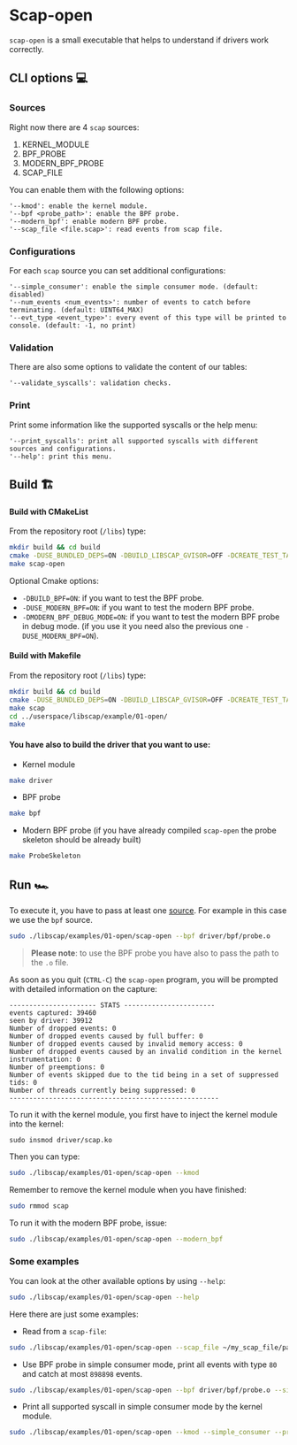# Scap-open 

`scap-open` is a small executable that helps to understand if drivers work correctly.

## CLI options 💻

### Sources

Right now there are 4 `scap` sources:

1. KERNEL_MODULE
2. BPF_PROBE
3. MODERN_BPF_PROBE
4. SCAP_FILE

You can enable them with the following options:

```
'--kmod': enable the kernel module.
'--bpf <probe_path>': enable the BPF probe.
'--modern_bpf': enable modern BPF probe.
'--scap_file <file.scap>': read events from scap file.
```

### Configurations

For each `scap` source you can set additional configurations:

```
'--simple_consumer': enable the simple consumer mode. (default: disabled)
'--num_events <num_events>': number of events to catch before terminating. (default: UINT64_MAX)
'--evt_type <event_type>': every event of this type will be printed to console. (default: -1, no print)
```

### Validation

There are also some options to validate the content of our tables:

```
'--validate_syscalls': validation checks.
```

### Print

Print some information like the supported syscalls or the help menu:

```
'--print_syscalls': print all supported syscalls with different sources and configurations.
'--help': print this menu.
```

## Build 🏗️

#### Build with CMakeList

From the repository root (`/libs`) type:

```bash
mkdir build && cd build
cmake -DUSE_BUNDLED_DEPS=ON -DBUILD_LIBSCAP_GVISOR=OFF -DCREATE_TEST_TARGETS=OFF ..
make scap-open
```

Optional Cmake options:

* `-DBUILD_BPF=ON`: if you want to test the BPF probe.
* `-DUSE_MODERN_BPF=ON`: if you want to test the modern BPF probe.
* `-DMODERN_BPF_DEBUG_MODE=ON`: if you want to test the modern BPF probe in debug mode. (if you use it you need also the previous one `-DUSE_MODERN_BPF=ON`).

#### Build with Makefile

From the repository root (`/libs`) type:

```bash
mkdir build && cd build
cmake -DUSE_BUNDLED_DEPS=ON -DBUILD_LIBSCAP_GVISOR=OFF -DCREATE_TEST_TARGETS=OFF ..
make scap
cd ../userspace/libscap/example/01-open/
make
```

#### You have also to build the driver that you want to use:

* Kernel module

```bash
make driver
```

* BPF probe

```bash
make bpf
```

* Modern BPF probe (if you have already compiled `scap-open` the probe skeleton should be already built)

```bash
make ProbeSkeleton
```

## Run 🏎️

To execute it, you have to pass at least one [source](#Sources). For example in this case we use the `bpf` source.

```bash
sudo ./libscap/examples/01-open/scap-open --bpf driver/bpf/probe.o
```

>__Please note__: to use the BPF probe you have also to pass the path to the `.o` file.


As soon as you quit (`CTRL-C`) the `scap-open` program, you will be prompted with detailed information on the capture:

```
---------------------- STATS -----------------------
events captured: 39460
seen by driver: 39912
Number of dropped events: 0
Number of dropped events caused by full buffer: 0
Number of dropped events caused by invalid memory access: 0
Number of dropped events caused by an invalid condition in the kernel instrumentation: 0
Number of preemptions: 0
Number of events skipped due to the tid being in a set of suppressed tids: 0
Number of threads currently being suppressed: 0
-----------------------------------------------------
```

To run it with the kernel module, you first have to inject the kernel module into the kernel:

```
sudo insmod driver/scap.ko
```

Then you can type:

```bash
sudo ./libscap/examples/01-open/scap-open --kmod
```

Remember to remove the kernel module when you have finished:

```bash
sudo rmmod scap
```

To run it with the modern BPF probe, issue:

```bash
sudo ./libscap/examples/01-open/scap-open --modern_bpf
```

### Some examples

You can look at the other available options by using `--help`:

```bash
sudo ./libscap/examples/01-open/scap-open --help
```

Here there are just some examples:

- Read from a `scap-file`:

```bash
sudo ./libscap/examples/01-open/scap-open --scap_file ~/my_scap_file/path
```

- Use BPF probe in simple consumer mode, print all events with type `80` and catch at most `898898` events.

```bash
sudo ./libscap/examples/01-open/scap-open --bpf driver/bpf/probe.o --simple_consumer --evt_type 80 --num_events 898898 
```

- Print all supported syscall in simple consumer mode by the kernel module.

```bash
sudo ./libscap/examples/01-open/scap-open --kmod --simple_consumer --print_syscalls 
```
